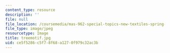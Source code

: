 ```yaml
---
content_type: resource
description: ''
file: null
file_location: /coursemedia/mas-962-special-topics-new-textiles-spring-2010/ce5f5286c5f78f68a1270f979c32ac3b_treemotif.jpg
file_type: image/jpeg
resourcetype: Image
title: treemotif.jpg
uid: ce5f5286-c5f7-8f68-a127-0f979c32ac3b
---
```

